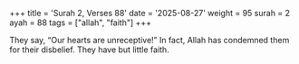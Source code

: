 +++
title = 'Surah 2, Verses 88'
date = '2025-08-27'
weight = 95
surah = 2
ayah = 88
tags = ["allah", "faith"]
+++

They say, “Our hearts are unreceptive!” In fact, Allah has condemned them for their disbelief. They have but little faith.